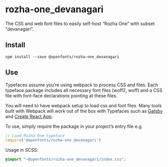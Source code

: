 
# rozha-one_devanagari

The CSS and web font files to easily self-host “Rozha One” with subset "devanagari".

## Install

`npm install --save @openfonts/rozha-one_devanagari`

## Use

Typefaces assume you’re using webpack to process CSS and files. Each typeface
package includes all necessary font files (woff2, woff) and a CSS file with
font-face declarations pointing at these files.

You will need to have webpack setup to load css and font files. Many tools built
with Webpack will work out of the box with Typefaces such as [Gatsby](https://github.com/gatsbyjs/gatsby)
and [Create React App](https://github.com/facebookincubator/create-react-app).

To use, simply require the package in your project’s entry file e.g.

```javascript
// Load Rozha One typeface
require('@openfonts/rozha-one_devanagari')
```

Usage in SCSS:
```scss
@import "~@openfonts/rozha-one_devanagari/index.css";
```
